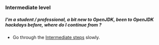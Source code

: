 ### Intermediate level

##### I'm a student / professional, a bit new to OpenJDK, been to OpenJDK hackdays before, where do I continue from ?

- Go through the [ Intermediate steps](intermediate-steps/intermediate_steps.md) slowly.
